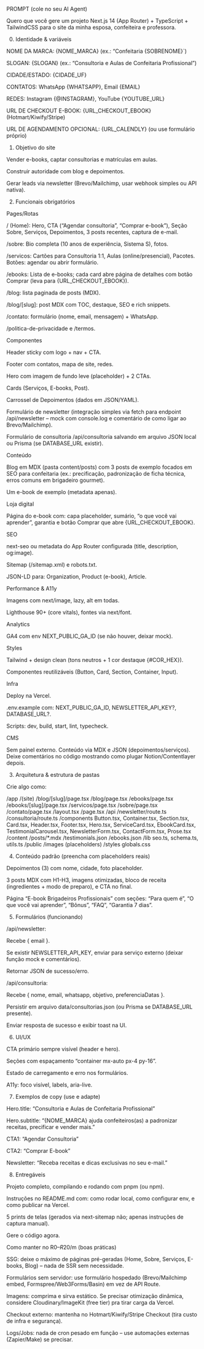 PROMPT (cole no seu AI Agent)

Quero que você gere um projeto Next.js 14 (App Router) + TypeScript + TailwindCSS para o site da minha esposa, confeiteira e professora.

0) Identidade & variáveis

NOME DA MARCA: {NOME_MARCA} (ex.: “Confeitaria {SOBRENOME}`)

SLOGAN: {SLOGAN} (ex.: “Consultoria e Aulas de Confeitaria Profissional”)

CIDADE/ESTADO: {CIDADE_UF}

CONTATOS: WhatsApp {WHATSAPP}, Email {EMAIL}

REDES: Instagram {@INSTAGRAM}, YouTube {YOUTUBE_URL}

URL DE CHECKOUT E-BOOK: {URL_CHECKOUT_EBOOK} (Hotmart/Kiwify/Stripe)

URL DE AGENDAMENTO OPCIONAL: {URL_CALENDLY} (ou use formulário próprio)

1) Objetivo do site

Vender e-books, captar consultorias e matrículas em aulas.

Construir autoridade com blog e depoimentos.

Gerar leads via newsletter (Brevo/Mailchimp, usar webhook simples ou API nativa).

2) Funcionais obrigatórios

Pages/Rotas

/ (Home): Hero, CTA (“Agendar consultoria”, “Comprar e-book”), Seção Sobre, Serviços, Depoimentos, 3 posts recentes, captura de e-mail.

/sobre: Bio completa (10 anos de experiência, Sistema S), fotos.

/servicos: Cartões para Consultoria 1:1, Aulas (online/presencial), Pacotes. Botões: agendar ou abrir formulário.

/ebooks: Lista de e-books; cada card abre página de detalhes com botão Comprar (leva para {URL_CHECKOUT_EBOOK}).

/blog: lista paginada de posts (MDX).

/blog/[slug]: post MDX com TOC, destaque, SEO e rich snippets.

/contato: formulário (nome, email, mensagem) + WhatsApp.

/politica-de-privacidade e /termos.

Componentes

Header sticky com logo + nav + CTA.

Footer com contatos, mapa de site, redes.

Hero com imagem de fundo leve (placeholder) + 2 CTAs.

Cards (Serviços, E-books, Post).

Carrossel de Depoimentos (dados em JSON/YAML).

Formulário de newsletter (integração simples via fetch para endpoint /api/newsletter – mock com console.log e comentário de como ligar ao Brevo/Mailchimp).

Formulário de consultoria /api/consultoria salvando em arquivo JSON local ou Prisma (se DATABASE_URL existir).

Conteúdo

Blog em MDX (pasta content/posts) com 3 posts de exemplo focados em SEO para confeitaria (ex.: precificação, padronização de ficha técnica, erros comuns em brigadeiro gourmet).

Um e-book de exemplo (metadata apenas).

Loja digital

Página do e-book com: capa placeholder, sumário, “o que você vai aprender”, garantia e botão Comprar que abre {URL_CHECKOUT_EBOOK}.

SEO

next-seo ou metadata do App Router configurada (title, description, og:image).

Sitemap (/sitemap.xml) e robots.txt.

JSON-LD para: Organization, Product (e-book), Article.

Performance & A11y

Imagens com next/image, lazy, alt em todas.

Lighthouse 90+ (core vitals), fontes via next/font.

Analytics

GA4 com env NEXT_PUBLIC_GA_ID (se não houver, deixar mock).

Styles

Tailwind + design clean (tons neutros + 1 cor destaque {#COR_HEX}).

Componentes reutilizáveis (Button, Card, Section, Container, Input).

Infra

Deploy na Vercel.

.env.example com: NEXT_PUBLIC_GA_ID, NEWSLETTER_API_KEY?, DATABASE_URL?.

Scripts: dev, build, start, lint, typecheck.

CMS

Sem painel externo. Conteúdo via MDX e JSON (depoimentos/serviços). Deixe comentários no código mostrando como plugar Notion/Contentlayer depois.

3) Arquitetura & estrutura de pastas

Crie algo como:

/app
  /(site)
    /blog/[slug]/page.tsx
    /blog/page.tsx
    /ebooks/page.tsx
    /ebooks/[slug]/page.tsx
    /servicos/page.tsx
    /sobre/page.tsx
    /contato/page.tsx
    /layout.tsx
    /page.tsx
  /api
    /newsletter/route.ts
    /consultoria/route.ts
/components
  Button.tsx, Container.tsx, Section.tsx, Card.tsx, Header.tsx, Footer.tsx,
  Hero.tsx, ServiceCard.tsx, EbookCard.tsx, TestimonialCarousel.tsx,
  NewsletterForm.tsx, ContactForm.tsx, Prose.tsx
/content
  /posts/*.mdx
  /testimonials.json
  /ebooks.json
/lib
  seo.ts, schema.ts, utils.ts
/public
  /images (placeholders)
/styles
  globals.css

4) Conteúdo padrão (preencha com placeholders reais)

Depoimentos (3) com nome, cidade, foto placeholder.

3 posts MDX com H1-H3, imagens otimizadas, bloco de receita (ingredientes + modo de preparo), e CTA no final.

Página “E-book Brigadeiros Profissionais” com seções: “Para quem é”, “O que você vai aprender”, “Bônus”, “FAQ”, “Garantia 7 dias”.

5) Formulários (funcionando)

/api/newsletter:

Recebe { email }.

Se existir NEWSLETTER_API_KEY, enviar para serviço externo (deixar função mock e comentários).

Retornar JSON de sucesso/erro.

/api/consultoria:

Recebe { nome, email, whatsapp, objetivo, preferenciaDatas }.

Persistir em arquivo data/consultorias.json (ou Prisma se DATABASE_URL presente).

Enviar resposta de sucesso e exibir toast na UI.

6) UI/UX

CTA primário sempre visível (header e hero).

Seções com espaçamento “container mx-auto px-4 py-16”.

Estado de carregamento e erro nos formulários.

A11y: foco visível, labels, aria-live.

7) Exemplos de copy (use e adapte)

Hero.title: “Consultoria e Aulas de Confeitaria Profissional”

Hero.subtitle: “{NOME_MARCA} ajuda confeiteiros(as) a padronizar receitas, precificar e vender mais.”

CTA1: “Agendar Consultoria”

CTA2: “Comprar E-book”

Newsletter: “Receba receitas e dicas exclusivas no seu e-mail.”

8) Entregáveis

Projeto completo, compilando e rodando com pnpm (ou npm).

Instruções no README.md com: como rodar local, como configurar env, e como publicar na Vercel.

5 prints de telas (gerados via next-sitemap não; apenas instruções de captura manual).

Gere o código agora.

Como manter no R$0–R$20/m (boas práticas)

SSG: deixe o máximo de páginas pré-geradas (Home, Sobre, Serviços, E-books, Blog) – nada de SSR sem necessidade.

Formulários sem servidor: use formulário hospedado (Brevo/Mailchimp embed, Formspree/Web3Forms/Basin) em vez de API Route.

Imagens: comprima e sirva estático. Se precisar otimização dinâmica, considere Cloudinary/ImageKit (free tier) pra tirar carga da Vercel.

Checkout externo: mantenha no Hotmart/Kiwify/Stripe Checkout (tira custo de infra e segurança).

Logs/Jobs: nada de cron pesado em função – use automações externas (Zapier/Make) se precisar.